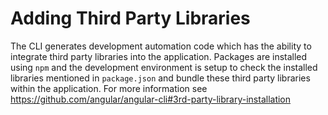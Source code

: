 # Adding Third Party Libraries

The CLI generates development automation code which has the ability to integrate third party libraries into the application. Packages are installed using `npm` and the development environment is setup to check the installed libraries mentioned in `package.json` and bundle these third party libraries within the application. For more information see https://github.com/angular/angular-cli#3rd-party-library-installation
